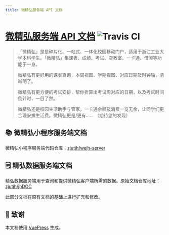 ```yaml
---
title: 微精弘服务端 API 文档
---
```


# [微精弘服务端 API 文档](http://wejh-server-docs.busybunny.cn/) ![Travis CI](https://img.shields.io/travis/com/GetToSet/wejh-server-docs)

> 「微精弘」是是碎片化、一站式、一体化校园移动门户，适用于浙江工业大学本科学生。「微精弘」集课表、成绩、考试、空教室、一卡通、借阅等功能于一身。
>
> 微精弘有更好用的课表查询，本周视图、学期视图、对应日期及时钟轴，清晰明了。
>
> 微精弘有更方便的考试安排，帮你折算出考试周对应的日期，以及考试时间倒计时，一目了然。
>
> 微精弘还是校园生活助手与管家，一卡通余额及消费一览无余，让同学们更合理安排生活费。微精弘更是/更有…… （期待您的发现）

## 📚 微精弘小程序服务端文档

微精弘小程序服务端代码仓库：[zjutjh/wejh-server](https://github.com/zjutjh/wejh-server/)

## 🗒 精弘数据服务端文档

精弘数据服务端用于查询和提供微精弘客户端所需的数据。原始文档仓库地址：[zjutjh/jhDOC](https://github.com/zjutjh/jhDOC/)

此部分文档在原有文档的基础上进行扩充和修改。

## 🎉 致谢

本文档使用 [VuePress](https://vuepress.vuejs.org/) 生成。
